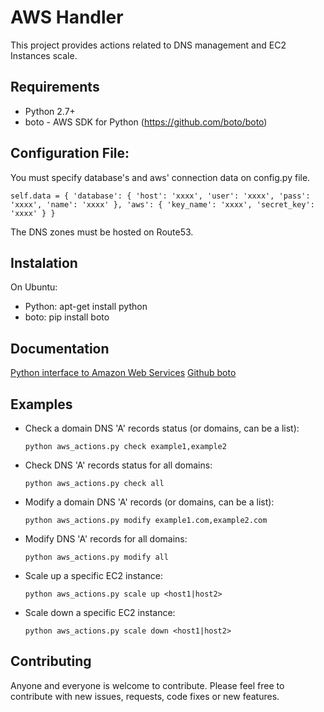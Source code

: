 # AWS Handler

This project provides actions related to DNS management and EC2 Instances scale.

## Requirements

* Python 2.7+
* boto - AWS SDK for Python (https://github.com/boto/boto)

## Configuration File:

You must specify database's and aws' connection data on config.py file.

`self.data = {
	'database': {
		'host': 'xxxx',
		'user': 'xxxx',
		'pass': 'xxxx',
		'name': 'xxxx'
	},
	'aws': {
		'key_name': 'xxxx',
		'secret_key': 'xxxx'
	}
}`

The DNS zones must be hosted on Route53.

## Instalation

On Ubuntu:

* Python: apt-get install python
* boto: pip install boto

## Documentation

[Python interface to Amazon Web Services](http://docs.pythonboto.org/en/latest/)
[Github boto](https://github.com/boto/boto)

## Examples

* Check a domain DNS 'A' records status (or domains, can be a list):

	`python aws_actions.py check example1,example2`

* Check DNS 'A' records status for all domains:

	`python aws_actions.py check all`

* Modify a domain DNS 'A' records (or domains, can be a list):

	`python aws_actions.py modify example1.com,example2.com`

* Modify DNS 'A' records for all domains:

	`python aws_actions.py modify all`

* Scale up a specific EC2 instance:

	`python aws_actions.py scale up <host1|host2>`

* Scale down a specific EC2 instance:

	`python aws_actions.py scale down <host1|host2>`

## Contributing

Anyone and everyone is welcome to contribute. Please feel free to contribute with new issues, requests, code fixes or new features.
